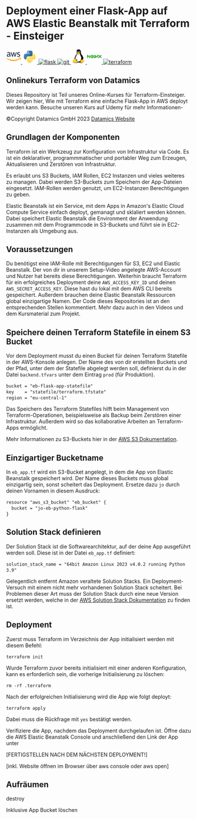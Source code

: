 # Deployment einer Flask-App auf AWS Elastic Beanstalk mit Terraform - Einsteiger

<a href="https://aws.amazon.com" target="_blank" rel="noreferrer"> 
<img src="https://raw.githubusercontent.com/devicons/devicon/master/icons/amazonwebservices/amazonwebservices-original-wordmark.svg" alt="aws" width="40" height="40"/> </a>
<a href="https://www.python.org" target="_blank" rel="noreferrer"> 
<img src="https://raw.githubusercontent.com/devicons/devicon/master/icons/python/python-original.svg" alt="python" width="40" height="40"/> </a>
<a href="https://flask.palletsprojects.com/" target="_blank" rel="noreferrer"> <img src="https://www.vectorlogo.zone/logos/pocoo_flask/pocoo_flask-icon.svg" alt="flask" width="40" height="40"/> </a>
<a href="https://git-scm.com/" target="_blank" rel="noreferrer"> 
<img src="https://www.vectorlogo.zone/logos/git-scm/git-scm-icon.svg" alt="git" width="40" height="40"/> </a>
<a href="https://www.linux.org/" target="_blank" rel="noreferrer"> <img src="https://raw.githubusercontent.com/devicons/devicon/master/icons/linux/linux-original.svg" alt="linux" width="40" height="40"/> </a>
<a href="https://www.nginx.com" target="_blank" rel="noreferrer"> 
<img src="https://raw.githubusercontent.com/devicons/devicon/master/icons/nginx/nginx-original.svg" alt="nginx" width="40" height="40"/> </a>
<a href="https://www.terraform.io/" target="_blank" rel="noreferrer">
<img src="https://www.vectorlogo.zone/logos/terraformio/terraformio-icon.svg" alt="terraform"
width="40" height="40"/> </a>

## Onlinekurs Terraform von Datamics

Dieses Repository ist Teil unseres Online-Kurses für Terraform-Einsteiger. Wir zeigen hier, Wie mit Terraform eine einfache Flask-App in AWS deployt werden kann.
Besuche unseren Kurs auf Udemy für mehr Informationen-

©Copyright Datamics GmbH 2023 [Datamics Website](https://datamics.com)

## Grundlagen der Komponenten

Terraform ist ein Werkzeug zur Konfiguration von Infrastruktur via Code. Es ist ein deklarativer, programmmatischer und portabler Weg zum Erzeugen, Aktualisieren und Zerstören von Infrastruktur.

Es erlaubt uns S3 Buckets, IAM Rollen, EC2 Instanzen und vieles weiteres zu managen. Dabei werden S3-Buckets zum Speichern der App-Dateien eingesetzt. IAM-Rollen werden genutzt, um EC2-Instanzen Berechtigungen zu geben.

Elastic Beanstalk ist ein Service, mit dem Apps in Amazon's Elastic Cloud Compute Service einfach deployt, gemanagt und sklaliert werden können. Dabei speichert Elastic Beanstalk die Environment der Anwendung zusammen mit dem Programmcode in S3-Buckets und führt sie in EC2-Instanzen als Umgebung aus.

## Voraussetzungen

Du benötigst eine IAM-Rolle mit Berechtigungen für S3, EC2 und Elastic Beanstalk. Der von dir in unserem Setup-Video angelegte AWS-Account und Nutzer hat bereits diese Berechtigungen. Weiterhin braucht Terraform für ein erfolgreiches Deployment deine `AWS_ACCESS_KEY_ID` und deinen `AWS_SECRET_ACCESS_KEY`. Diese hast du lokal mit dem AWS CLI bereits gespeichert.
Außerdem brauchen deine Elastic Beanstalk Ressourcen global einzigartige Namen. Der Code dieses Repositories ist an den entsprechenden Stellen kommentiert. Mehr dazu auch in den Videos und dem Kursmaterial zum Projekt. 


## Speichere deinen Terraform Statefile in einem S3 Bucket

Vor dem Deployment musst du einen Bucket für deinen Terraform Statefile in der AWS-Konsole anlegen. Der Name des von dir erstellten Buckets und der Pfad, unter dem der Statefile abgelegt werden soll, definierst du in der Datei `backend.tfvars` unter dem Eintrag `prod` (für Produktion).

```
bucket = "eb-flask-app-statefile"
key    = "statefile/terraform.tfstate"
region = "eu-central-1"
```

Das Speichern des Terraform Statefiles hilft beim Management von Terraform-Operationen, beispielsweise als Backup beim Zerstören einer Infrastruktur. Außerdem wird so das kollaborative Arbeiten an Terraform-Apps ermöglicht.

Mehr Informationen zu S3-Buckets hier in der [AWS S3 Dokumentation](https://docs.aws.amazon.com/AmazonS3/latest/dev/Welcome.html).

## Einzigartiger Bucketname

In `eb_app.tf` wird ein S3-Bucket angelegt, in dem die App von Elastic Beanstalk gespeichert wird. Der Name dieses Buckets muss global einzigartig sein, sonst scheitert das Deployment. Ersetze dazu `jo` durch deinen Vornamen in diesem Ausdruck:

```
resource "aws_s3_bucket" "eb_bucket" {
  bucket = "jo-eb-python-flask" 
}
```


## Solution Stack definieren

Der Solution Stack ist die Softwarearchitektur, auf der deine App ausgeführt werden soll. Diese ist in der Datei `eb_app.tf` definiert: 

```
solution_stack_name = "64bit Amazon Linux 2023 v4.0.2 running Python 3.9"
```

Gelegentlich entfernt Amazon veraltete Solution Stacks. Ein Deployment-Versuch mit einem nicht mehr vorhandenen Solution Stack scheitert. Bei Problemen dieser Art muss der Solution Stack durch eine neue Version ersetzt werden, welche in der [AWS Solution Stack Dokumentation](https://docs.aws.amazon.com/elasticbeanstalk/latest/platforms/platforms-supported.html#platforms-supported.python) zu finden ist.


## Deployment

Zuerst muss Terraform im Verzeichnis der App initialisiert werden mit diesem Befehl:
```
terraform init
```

Wurde Terraform zuvor bereits initialisiert mit einer anderen Konfiguration, kann es erforderlich sein, die vorherige Initialisierung zu löschen:
```
rm -rf .terraform
```

Nach der erfolgreichen Initialisierung wird die App wie folgt deployt:
```
terraform apply
```

Dabei muss die Rückfrage mit `yes` bestätigt werden.

Verifiziere die App, nachdem das Deployment durchgelaufen ist. Öffne dazu die AWS Elastic Beanstalk Console und anschließend den Link der App unter

[FERTIGSTELLEN NACH DEM NÄCHSTEN DEPLOYMENT!]


[inkl. Website öffnen im Browser über aws console oder aws open]

## Aufräumen

destroy

Inklusive App Bucket löschen